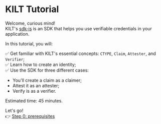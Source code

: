 # KILT Tutorial  

Welcome, curious mind!    
KILT's [sdk-js](https://kiltprotocol.github.io/kilt-workshop-101/#/) is an SDK that helps you use verifiable credentials in your application. 

In this tutorial, you will:   

✅ Get familiar with KILT's essential concepts: `CTYPE`, `Claim`, `Attester`, and `Verifier`;   
✅ Learn how to create an identity;   
✅ Use the SDK for three different cases: 
* You'll create a claim as a <span class="label-role claimer">claimer</span>; 
* Attest it as an <span class="label-role attester">attester</span>;
* Verify is as a <span class="label-role verifier">verifier</span>.    

Estimated time: 45 minutes.   

Let's go!   
👉 [Step 0: prerequisites](https://kiltprotocol.github.io/kilt-workshop-101/#/prerequisites)

